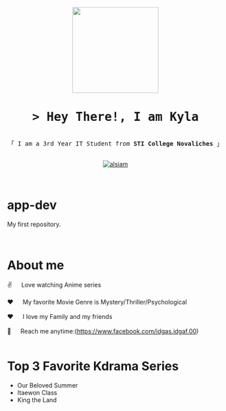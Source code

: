 <div id="header" align="center">
  <img src="https://media.giphy.com/media/INd63Bonea3kgC68D5/giphy.gif" width="200"/>
</div>

<!-- Intro  -->
<h1 align="center">
        <samp>&gt; Hey There!, I am Kyla
</h1>

<p align="center"> 
  <samp>
    </a>
    <br>
    「 I am a 3rd Year IT Student from <b>STI College Novaliches</b> 」
    <br>
    <br>
  </samp>
</p>

<p align="center">
 <a href="(https://www.instagram.com/kylbtld/)" target="_blank">
  <img src="https://img.shields.io/badge/Instagram-fe4164?style=for-the-badge&logo=instagram&logoColor=white" alt="alsiam" />
 </a> 
</p>
<br />


# app-dev
My first repository.

<br/>

<!-- About Section -->
 # About me
 
<p>

 ✌️ &emsp; Love watching Anime series <br/><br/>
 ❤️ &emsp; My favorite Movie Genre is Mystery/Thriller/Psychological<br/><br/>
 ❤️ &emsp; I love my Family and my friends<br/><br/>
 📧 &emsp; Reach me anytime:(https://www.facebook.com/idgas.idgaf.00)<br/><br/>

</p>


# **Top 3 Favorite Kdrama Series**
- Our Beloved Summer
- Itaewon Class
- King the Land
